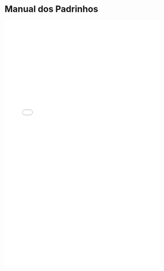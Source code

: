 <!DOCTYPE html>
<html lang="pt-BR">
<head>
  <meta charset="UTF-8">
  <title>Manual dos Padrinhos</title>
</head>
<body>
  <h1>Manual dos Padrinhos</h1>
  <embed src="manual-do-padrinho.pdf" type="application/pdf" width="100%" height="800px" />
</body>
</html>
